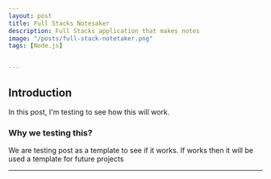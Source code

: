```yaml
---
layout: post
title: Full Stacks Notesaker
description: Full Stacks application that makes notes
image: "/posts/full-stack-notetaker.png"
tags: [Node.js]


---
```


## Introduction

In this post, I'm testing to see how this will work.

### Why we testing this?

We are testing post as a template to see if it works. If works then it will be used a template for future projects

---